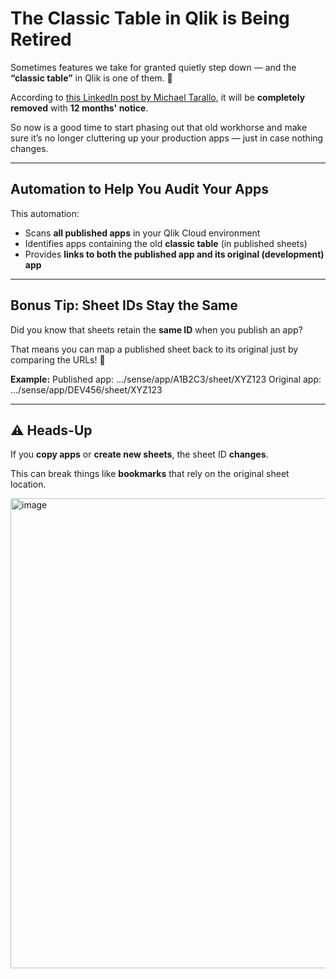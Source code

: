 # The Classic Table in Qlik is Being Retired

Sometimes features we take for granted quietly step down — and the **“classic table”** in Qlik is one of them. 💼

According to [this LinkedIn post by Michael Tarallo](https://www.linkedin.com/posts/michaeltarallo_qlikshortcut-qlik-qlikcloud-activity-7348370617018011649-eIDI?utm_source=share&utm_medium=member_desktop&rcm=ACoAAEk7ZfUBgN40z-zfJo9foILMwEy3xozlJKQ), it will be **completely removed** with **12 months' notice**.

So now is a good time to start phasing out that old workhorse and make sure it’s no longer cluttering up your production apps — just in case nothing changes.

---

## Automation to Help You Audit Your Apps

This automation:

- Scans **all published apps** in your Qlik Cloud environment
- Identifies apps containing the old **classic table** (in published sheets)
- Provides **links to both the published app and its original (development) app**

---

## Bonus Tip: Sheet IDs Stay the Same

Did you know that sheets retain the **same ID** when you publish an app?

That means you can map a published sheet back to its original just by comparing the URLs! 🔗

**Example:**
Published app: .../sense/app/A1B2C3/sheet/XYZ123
Original app: .../sense/app/DEV456/sheet/XYZ123

---

## ⚠️ Heads-Up

If you **copy apps** or **create new sheets**, the sheet ID **changes**.

This can break things like **bookmarks** that rely on the original sheet location.

<img width="1126" height="752" alt="image" src="https://github.com/user-attachments/assets/eba0b977-ba53-4c90-8131-3c681c056feb" />


